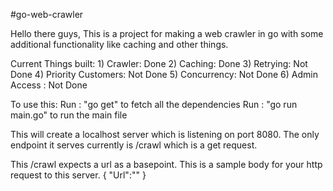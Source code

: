 #go-web-crawler

Hello there guys, This is a project for making a web crawler in go with some additional functionality like caching and other things.

Current Things built: 
    1) Crawler: Done
    2) Caching: Done
    3) Retrying: Not Done
    4) Priority Customers: Not Done
    5) Concurrency: Not Done
    6) Admin Access : Not Done

To use this:
Run : "go get" to fetch all the dependencies
Run : "go run main.go" to run the main file

This will create a localhost server which is listening on port 8080.
The only endpoint it serves currently is /crawl which is a get request.

This /crawl expects a url as a basepoint. This is a sample body for your http request to this server.
{
    "Url":"<Your URL>"
}